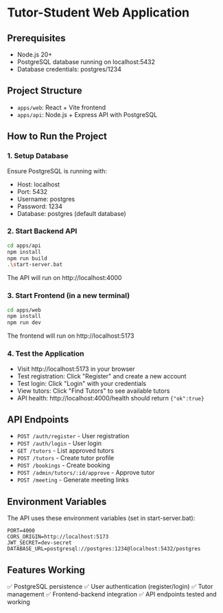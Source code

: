 # Tutor-Student Web Application

## Prerequisites
- Node.js 20+
- PostgreSQL database running on localhost:5432
- Database credentials: postgres/1234

## Project Structure
- `apps/web`: React + Vite frontend
- `apps/api`: Node.js + Express API with PostgreSQL

## How to Run the Project

### 1. Setup Database
Ensure PostgreSQL is running with:
- Host: localhost
- Port: 5432
- Username: postgres
- Password: 1234
- Database: postgres (default database)

### 2. Start Backend API
```bash
cd apps/api
npm install
npm run build
.\start-server.bat
```
The API will run on http://localhost:4000

### 3. Start Frontend (in a new terminal)
```bash
cd apps/web
npm install
npm run dev
```
The frontend will run on http://localhost:5173

### 4. Test the Application
- Visit http://localhost:5173 in your browser
- Test registration: Click "Register" and create a new account
- Test login: Click "Login" with your credentials
- View tutors: Click "Find Tutors" to see available tutors
- API health: http://localhost:4000/health should return `{"ok":true}`

## API Endpoints
- `POST /auth/register` - User registration
- `POST /auth/login` - User login
- `GET /tutors` - List approved tutors
- `POST /tutors` - Create tutor profile
- `POST /bookings` - Create booking
- `POST /admin/tutors/:id/approve` - Approve tutor
- `POST /meeting` - Generate meeting links

## Environment Variables
The API uses these environment variables (set in start-server.bat):
```
PORT=4000
CORS_ORIGIN=http://localhost:5173
JWT_SECRET=dev-secret
DATABASE_URL=postgresql://postgres:1234@localhost:5432/postgres
```

## Features Working
✅ PostgreSQL persistence
✅ User authentication (register/login)
✅ Tutor management
✅ Frontend-backend integration
✅ API endpoints tested and working


